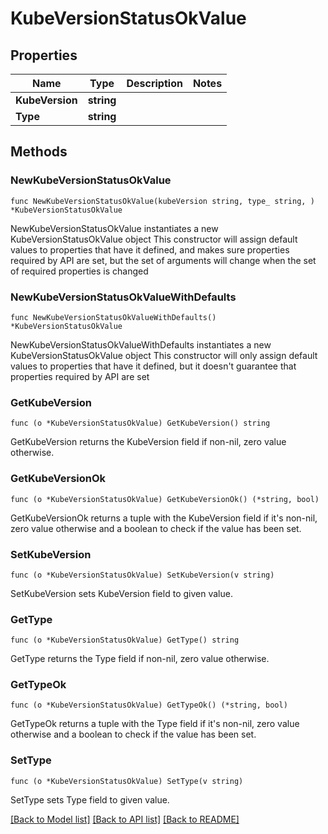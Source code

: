 # KubeVersionStatusOkValue

## Properties

Name | Type | Description | Notes
------------ | ------------- | ------------- | -------------
**KubeVersion** | **string** |  | 
**Type** | **string** |  | 

## Methods

### NewKubeVersionStatusOkValue

`func NewKubeVersionStatusOkValue(kubeVersion string, type_ string, ) *KubeVersionStatusOkValue`

NewKubeVersionStatusOkValue instantiates a new KubeVersionStatusOkValue object
This constructor will assign default values to properties that have it defined,
and makes sure properties required by API are set, but the set of arguments
will change when the set of required properties is changed

### NewKubeVersionStatusOkValueWithDefaults

`func NewKubeVersionStatusOkValueWithDefaults() *KubeVersionStatusOkValue`

NewKubeVersionStatusOkValueWithDefaults instantiates a new KubeVersionStatusOkValue object
This constructor will only assign default values to properties that have it defined,
but it doesn't guarantee that properties required by API are set

### GetKubeVersion

`func (o *KubeVersionStatusOkValue) GetKubeVersion() string`

GetKubeVersion returns the KubeVersion field if non-nil, zero value otherwise.

### GetKubeVersionOk

`func (o *KubeVersionStatusOkValue) GetKubeVersionOk() (*string, bool)`

GetKubeVersionOk returns a tuple with the KubeVersion field if it's non-nil, zero value otherwise
and a boolean to check if the value has been set.

### SetKubeVersion

`func (o *KubeVersionStatusOkValue) SetKubeVersion(v string)`

SetKubeVersion sets KubeVersion field to given value.


### GetType

`func (o *KubeVersionStatusOkValue) GetType() string`

GetType returns the Type field if non-nil, zero value otherwise.

### GetTypeOk

`func (o *KubeVersionStatusOkValue) GetTypeOk() (*string, bool)`

GetTypeOk returns a tuple with the Type field if it's non-nil, zero value otherwise
and a boolean to check if the value has been set.

### SetType

`func (o *KubeVersionStatusOkValue) SetType(v string)`

SetType sets Type field to given value.



[[Back to Model list]](../README.md#documentation-for-models) [[Back to API list]](../README.md#documentation-for-api-endpoints) [[Back to README]](../README.md)


